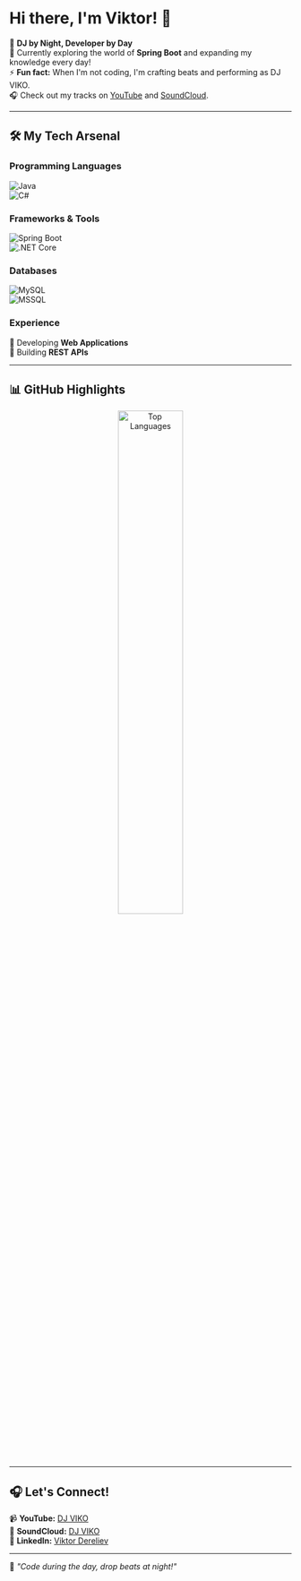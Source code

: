 # Hi there, I'm Viktor! 👋

🎵 **DJ by Night, Developer by Day**  
🌱 Currently exploring the world of **Spring Boot** and expanding my knowledge every day!  
⚡ **Fun fact:** When I'm not coding, I'm crafting beats and performing as DJ VIKO.  
🎧 Check out my tracks on [YouTube](https://www.youtube.com/results?search_query=DJ+VIKO) and [SoundCloud](https://soundcloud.com/).  

---

## 🛠️ My Tech Arsenal

### **Programming Languages**  
![Java](https://img.shields.io/badge/Java-%23ED8B00.svg?style=for-the-badge&logo=java&logoColor=white)  
![C#](https://img.shields.io/badge/C%23-%23239120.svg?style=for-the-badge&logo=c-sharp&logoColor=white)

### **Frameworks & Tools**  
![Spring Boot](https://img.shields.io/badge/Spring%20Boot-%236DB33F.svg?style=for-the-badge&logo=springboot&logoColor=white)  
![.NET Core](https://img.shields.io/badge/.NET%20Core-%235C2D91.svg?style=for-the-badge&logo=dot-net&logoColor=white)

### **Databases**  
![MySQL](https://img.shields.io/badge/MySQL-%2300f.svg?style=for-the-badge&logo=mysql&logoColor=white)  
![MSSQL](https://img.shields.io/badge/Microsoft%20SQL%20Server-%23CC2927.svg?style=for-the-badge&logo=microsoft%20sql%20server&logoColor=white)

### **Experience**  
🔹 Developing **Web Applications**    
🔹 Building **REST APIs**  

---

## 📊 GitHub Highlights

<p align="center">
  <img src="https://github-readme-stats.vercel.app/api/top-langs/?username=ViktorO2&layout=compact&theme=radical" alt="Top Languages" width="48%">
</p>

---

## 🎧 Let's Connect!

📹 **YouTube:** [DJ VIKO](https://www.youtube.com/results?search_query=DJ+VIKO)  
🎵 **SoundCloud:** [DJ VIKO](https://soundcloud.com/)  
💼 **LinkedIn:** [Viktor Dereliev](https://www.linkedin.com/in/viktor-dereliev-64aba522b/)  

---

🚀 *"Code during the day, drop beats at night!"*  
